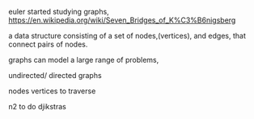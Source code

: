 euler started studying graphs, https://en.wikipedia.org/wiki/Seven_Bridges_of_K%C3%B6nigsberg

a data structure consisting of a set of nodes,(vertices), and edges, that connect pairs of nodes.

graphs can model a large range of problems,

undirected/ directed graphs

nodes vertices to traverse

n2 to do djikstras
